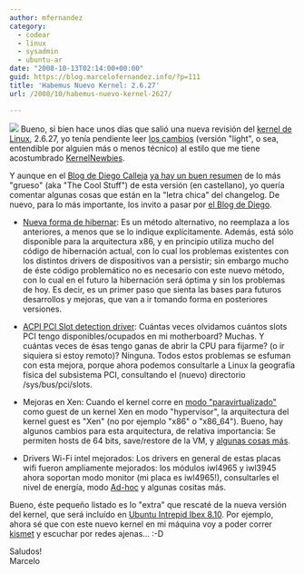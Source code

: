 ```yaml
---
author: mfernandez
category:
  - codear
  - linux
  - sysadmin
  - ubuntu-ar
date: "2008-10-13T02:14:00+00:00"
guid: https://blog.marcelofernandez.info/?p=111
title: 'Habemus Nuevo Kernel: 2.6.27'
url: /2008/10/habemus-nuevo-kernel-2627/

---
```

[![](http://2.bp.blogspot.com/_nDZ247g0qSM/SPOIkrrCP5I/AAAAAAAABPU/KBeSP9b3qDQ/s320/officialpenguin.gif)](http://www.linux.org/) Bueno, si bien hace unos días que salió una nueva revisión del [kernel de Linux](http://www.kernel.org/), 2.6.27, yo tenía pendiente leer [los cambios](http://kernelnewbies.org/Linux_2_6_27) (versión "light", o sea, entendible por alguien más o menos técnico) al estilo que me tiene acostumbrado [KernelNewbies](http://kernelnewbies.org/).

Y aunque en el [Blog de Diego Calleja](http://diegocg.blogspot.com/) [ya hay un buen resumen](http://diegocg.blogspot.com/2008/09/lo-que-traer-linux-2627.html) de lo más "grueso" (aka "The Cool Stuff") de esta versión (en castellano), yo quería comentar algunas cosas que están en la "letra chica" del changelog. De nuevo, para lo más importante, los invito a pasar por [el Blog de Diego](http://diegocg.blogspot.com/2008/09/lo-que-traer-linux-2627.html).  

- [Nueva forma de hibernar](http://lwn.net/Articles/242107/): Es un método alternativo, no reemplaza a los anteriores, a menos que se lo indique explícitamente. Además, está sólo disponible para la arquitectura x86, y en principio utiliza mucho del código de hibernación actual, con lo cual los problemas existentes con los distintos drivers de dispositivos van a persistir; sin embargo mucho de éste código problemático no es necesario con este nuevo método, con lo cual en el futuro la hibernación será óptima y sin los problemas de hoy. Es decir, es un primer paso que sienta las bases para futuros desarrollos y mejoras, que van a ir tomando forma en posteriores versiones.  

- [ACPI PCI Slot detection driver](http://git.kernel.org/?p=linux/kernel/git/torvalds/linux-2.6.git;a=commit;h=8344b568f5bdc7ee1bba909de3294c6348c36056): Cuántas veces olvidamos cuántos slots PCI tengo disponibles/ocupados en mi motherboard? Muchas. Y cuántas veces de ésas tengo ganas de abrir la CPU para fijarme? (o ir siquiera si estoy remoto)? Ninguna. Todos estos problemas se esfuman con esta mejora, porque ahora podemos consultarle a Linux la geografía física del subsistema PCI, consultando el (nuevo) directorio /sys/bus/pci/slots.
- Mejoras en Xen: Cuando el kernel corre en [modo "paravirtualizado"](http://wiki.xensource.com/xenwiki/XenParavirtOps) como guest de un kernel Xen en modo "hypervisor", la arquitectura del kernel guest es "Xen" (no por ejemplo "x86" o "x86\_64"). Bueno, hay algunos cambios para esta arquitectura, de relativa importancia: Se permiten hosts de 64 bits, save/restore de la VM, y [algunas cosas más](http://kernelnewbies.org/Linux_2_6_27#head-b14ab696e23019ae4b6362c5816bcd23a55240ce).
- Drivers Wi-Fi intel mejorados: Los drivers en general de estas placas wifi fueron ampliamente mejorados: los módulos iwl4965 y iwl3945 ahora soportan modo monitor (mi placa es iwl4965!), consultarles el nivel de energía, modo [Ad-hoc](http://en.wikipedia.org/wiki/Wireless_ad-hoc_network) y algunas cositas más.

Bueno, éste pequeño listado es lo "extra" que rescaté de la nueva versión del kernel, que será incluído en [Ubuntu Intrepid Ibex 8.10](https://wiki.ubuntu.com/IntrepidIbex). Por ejemplo, ahora sé que con este nuevo kernel en mi máquina voy a poder correr [kismet](http://www.kismetwireless.net/) y escuchar por redes ajenas... :-D

Saludos!  
Marcelo
